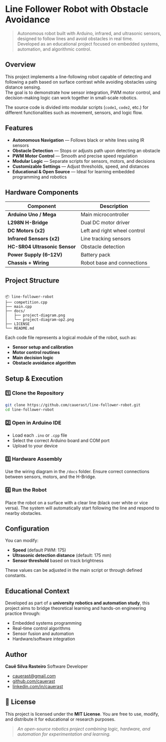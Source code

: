 # Line Follower Robot with Obstacle Avoidance

> Autonomous robot built with Arduino, infrared, and ultrasonic sensors, designed to follow lines and avoid obstacles in real time.  
> Developed as an educational project focused on embedded systems, automation, and algorithmic control.



## Overview

This project implements a line-following robot capable of detecting and following a path based on surface contrast while avoiding obstacles using distance sensing.  
The goal is to demonstrate how sensor integration, PWM motor control, and decision-making logic can work together in small-scale robotics.

The source code is divided into modular scripts (`code1`, `code2`, etc.) for different functionalities such as movement, sensors, and logic flow.



## Features

- **Autonomous Navigation** — Follows black or white lines using IR sensors  
- **Obstacle Detection** — Stops or adjusts path upon detecting an obstacle  
- **PWM Motor Control** — Smooth and precise speed regulation  
- **Modular Logic** — Separate scripts for sensors, motors, and decisions  
- **Customizable Settings** — Adjust thresholds, speed, and distances  
- **Educational & Open Source** — Ideal for learning embedded programming and robotics  



## Hardware Components

| Component | Description |
|------------|-------------|
| **Arduino Uno / Mega** | Main microcontroller |
| **L298N H-Bridge** | Dual DC motor driver |
| **DC Motors (x2)** | Left and right wheel control |
| **Infrared Sensors (x2)** | Line tracking sensors |
| **HC-SR04 Ultrasonic Sensor** | Obstacle detection |
| **Power Supply (6–12V)** | Battery pack |
| **Chassis + Wiring** | Robot base and connections |



## Project Structure

```

📦 line-follower-robot
├── competition.cpp
├── main.cpp
├── docs/
│   ├── project-diagram.png
│   └── project-diagram-op2.png
├── LICENSE
└── README.md

````

Each code file represents a logical module of the robot, such as:
- **Sensor setup and calibration**
- **Motor control routines**
- **Main decision logic**
- **Obstacle avoidance algorithm**



## Setup & Execution

### 1️⃣ Clone the Repository
```bash
git clone https://github.com/cauerast/line-follower-robot.git
cd line-follower-robot
````

### 2️⃣ Open in Arduino IDE

* Load each `.ino` or `.cpp` file
* Select the correct Arduino board and COM port
* Upload to your device

### 3️⃣ Hardware Assembly

Use the wiring diagram in the `/docs` folder.
Ensure correct connections between sensors, motors, and the H-Bridge.

### 4️⃣ Run the Robot

Place the robot on a surface with a clear line (black over white or vice versa).
The system will automatically start following the line and respond to nearby obstacles.



## Configuration

You can modify:

* **Speed** (default PWM: 175)
* **Ultrasonic detection distance** (default: 175 mm)
* **Sensor threshold** based on track brightness

These values can be adjusted in the main script or through defined constants.


## Educational Context

Developed as part of a **university robotics and automation study**, this project aims to bridge theoretical learning and hands-on engineering practice through:

* Embedded systems programming
* Real-time control algorithms
* Sensor fusion and automation
* Hardware/software integration



## Author

**Cauê Silva Rasteiro**
Software Developer 
- [cauerast@gmail.com](mailto:cauerast@gmail.com)
- [github.com/cauerast](https://github.com/cauerast)
- [linkedin.com/in/cauerast](https://www.linkedin.com/in/cauerast/)



## 📜 License

This project is licensed under the **MIT License**.
You are free to use, modify, and distribute it for educational or research purposes.



> *An open-source robotics project combining logic, hardware, and automation for experimentation and learning.*

